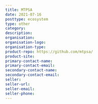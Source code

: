 ```yaml
---
title: MTPSA
date: 2021-07-16
posttype: ecosystem
type: other
category:
description:
organisation:
organisation-logo:
organisation-type:
product-repo: https://github.com/mtpsa/
product-site:
primary-contact-name:
primary-contact-email:
secondary-contact-name:
secondary-contact-email:
seller:
seller-url:
seller-email:
seller-phone:
---
```

